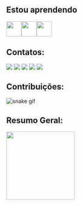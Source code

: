 ## Estou aprendendo
<img src="https://cdn.jsdelivr.net/gh/devicons/devicon/icons/python/python-original.svg" width= 40 height=40 /><img src="https://cdn.jsdelivr.net/gh/devicons/devicon/icons/javascript/javascript-original.svg" width= 40 height=40 /><img src="https://cdn.jsdelivr.net/gh/devicons/devicon/icons/cplusplus/cplusplus-original.svg" width= 40 height=40 />

## Contatos:

<div>
<a href="#" target="_blank"><img src="https://img.shields.io/badge/YouTube-FF0000?style=for-the-badge&logo=youtube&logoColor=white" target="_blank"></a>
<a href="https://instagram.com/vynijales" target="_blank"><img src="https://img.shields.io/badge/-Instagram-%23E4405F?style=for-the-badge&logo=instagram&logoColor=white" target="_blank"></a>
<a href="https://www.twitch.tv/vynijales" target="_blank"><img src="https://img.shields.io/badge/Twitch-9146FF?style=for-the-badge&logo=twitch&logoColor=white" target="_blank"></a>
<a href = "mailto:vynijales@gmail.com"><img src="https://img.shields.io/badge/Gmail-D14836?style=for-the-badge&logo=gmail&logoColor=white" target="_blank"></a>
<a href="https://www.linkedin.com/in/vynijales" target="_blank"><img src="https://img.shields.io/badge/-LinkedIn-%230077B5?style=for-the-badge&logo=linkedin&logoColor=white" target="_blank"></a>   
</div>

<!--  Cobrinha comendo -->
## Contribuições:
<div>
 
![snake gif](https://github.com/vynijales/vynijales/blob/output/github-contribution-grid-snake.gif)
 
<!-- [![readme](https://github-readme-stats.vercel.app/api/pin/?username=vynijales&repo=vynijales&theme=react)](https://github.com/vynijales/vynijales) -->
</div>

## Resumo Geral:
<img height="180em"  align="center" src="https://github-readme-stats.vercel.app/api/top-langs/?username=vynijales&layout=compact&langs_count=7&theme=react" />


